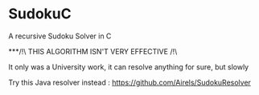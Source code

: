 # SudokuC
A recursive Sudoku Solver in C

***/!\ THIS ALGORITHM ISN'T VERY EFFECTIVE /!\

It only was a University work, it can resolve anything for sure, but slowly

Try this Java resolver instead : https://github.com/Airels/SudokuResolver

